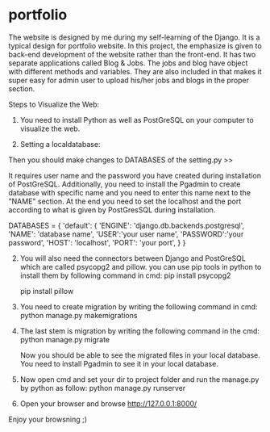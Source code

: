 # portfolio
The website is designed by me during my self-learning of the Django. It is a typical design for portfolio website. In this project, the emphasize is given to back-end development of the website rather than the front-end. It has two separate applications called Blog &amp; Jobs. The jobs and blog have object with different methods and variables. They are also  included in that makes it super easy for admin user to upload his/her jobs and blogs in the proper section.



Steps to Visualize the Web:



1. You need to install Python as well as PostGreSQL on your computer to visualize the web. 

2. Setting a localdatabase: 

Then you should make changes to DATABASES of the setting.py >>

It requires user name and the password you have created during installation of PostGreSQL. Additionally, you need to install the Pgadmin to create database with specific name and you need to enter this name next to the "NAME" section. At the end you need to set the localhost and the port according to what is given by PostGresSQL during installation.





DATABASES = {
    'default': {
        'ENGINE': 'django.db.backends.postgresql',
        'NAME': 'database name',
        'USER':'your user name',
        'PASSWORD':'your password',
        'HOST': 'localhost',
        'PORT': 'your port',
      }
    }
    
    
    
    
    

2. You will also need the connectors between Django and PostGreSQL which are called psycopg2 and pillow. you can use pip tools in python to install them by following command in cmd: 
   pip install psycopg2
   
   
   pip install pillow


3. You need to create migration by writing the following command in cmd:
   python manage.py makemigrations


4. The last stem is migration by writing the following command in the cmd:
   python manage.py migrate
   
   Now you should be able to see the migrated files in your local database. You need to install Pgadmin to see it in your local 
   database.

5. Now open cmd and set your dir to project folder and run the manage.py by python as follow:
   python manage.py runserver

6. Open your browser and browse http://127.0.0.1:8000/
  
Enjoy your browsning ;)  
 

